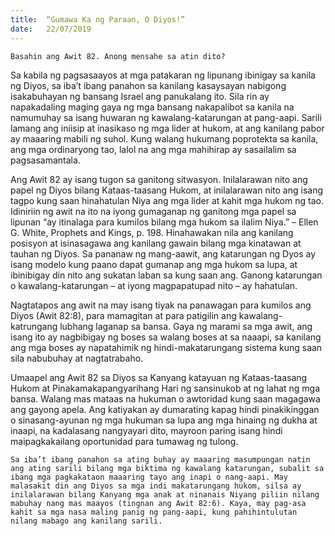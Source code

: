 ```yaml
---
title:  “Gumawa Ka ng Paraan, O Diyos!”
date:   22/07/2019
---
```


`Basahin ang Awit 82. Anong mensahe sa atin dito?`

Sa kabila ng pagsasaayos at mga patakaran ng lipunang ibinigay sa kanila ng Diyos, sa iba’t ibang panahon sa kanilang kasaysayan nabigong isakabuhayan ng bansang Israel ang panukalang ito. Sila rin ay napakadaling maging gaya ng mga bansang nakapalibot sa kanila na namumuhay sa isang huwaran ng kawalang-katarungan at pang-aapi. Sarili lamang ang iniisip at inasikaso ng mga lider at hukom, at ang kanilang pabor ay maaaring mabili ng suhol. Kung walang hukumang poprotekta sa kanila, ang mga ordinaryong tao, lalol na ang mga mahihirap ay sasailalim sa pagsasamantala.

Ang Awit 82 ay isang tugon sa ganitong sitwasyon. Inilalarawan nito ang papel ng Diyos bilang Kataas-taasang Hukom, at inilalarawan nito ang isang tagpo kung saan hinahatulan Niya ang mga lider at kahit mga hukom ng tao. Idiniriin ng awit na ito na iyong gumaganap ng ganitong mga papel sa lipunan “ay itinalaga para kumilos bilang mga hukom sa ilalim Niya.” – Ellen G. White, Prophets and Kings, p. 198. Hinahawakan nila ang kanilang posisyon at isinasagawa ang kanilang gawain bilang mga kinatawan at tauhan ng Diyos. Sa pananaw ng mang-aawit, ang katarungan ng Dyos ay isang modelo kung paano dapat gumanap ang mga hukom sa lupa, at ibinibigay din nito ang sukatan laban sa kung saan ang. Ganong katarungan o kawalang-katarungan – at iyong magpapatupad nito – ay hahatulan.

Nagtatapos ang awit na may isang tiyak na panawagan para kumilos ang Diyos (Awit 82:8), para mamagitan at para patigilin ang kawalang-katrungang lubhang laganap sa bansa. Gaya ng marami sa mga awit, ang isang ito ay nagbibigay ng boses sa walang boses at sa naaapi, sa kanilang ang mga boses ay napatahimik ng hindi-makatarungang sistema kung saan sila nabubuhay at nagtatrabaho.

Umaapel ang Awit 82 sa Diyos sa Kanyang katayuan ng Kataas-taasang Hukom at Pinakamakapangyarihang Hari ng sansinukob at ng lahat ng mga bansa. Walang mas mataas na hukuman o awtoridad kung saan magagawa ang gayong apela. Ang katiyakan ay dumarating kapag hindi pinakikinggan o sinasang-ayunan ng mga hukuman sa lupa ang mga hinaing ng dukha at inaapi, na kadalasang nangyayari dito, mayroon paring isang hindi maipagkakailang oportunidad para tumawag ng tulong.

`Sa iba’t ibang panahon sa ating buhay ay maaaring masumpungan natin ang ating sarili bilang mga biktima ng kawalang katarungan, subalit sa ibang mga pagkakataon maaaring tayo ang inapi o nang-aapi. May malasakit din ang Diyos sa mga indi makatarungang hukom, silsa ay inilalarawan bilang Kanyang mga anak at ninanais Niyang piliin nilang mabuhay nang mas maayos (tingnan ang Awit 82:6). Kaya, may pag-asa kahit sa mga nasa maling panig ng pang-aapi, kung pahihintulutan nilang mabago ang kanilang sarili.`